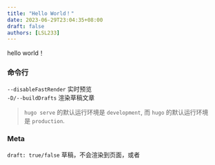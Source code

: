 ```yaml
---
title: "Hello World！"
date: 2023-06-29T23:04:35+08:00
draft: false
authors: [LSL233]
---
```

hello world！

### 命令行
`--disableFastRender` 实时预览<br/>
`-D/--buildDrafts` 渲染草稿文章
> `hugo serve` 的默认运行环境是 `development`, 而 `hugo` 的默认运行环境是 `production`.


### Meta
`draft: true/false` 草稿，不会渲染到页面，或者  